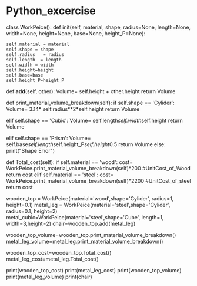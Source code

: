 # Python_excercise
class WorkPeice(): def init(self, material, shape, radius=None, length=None, width=None, height=None, base=None, height_P=None):

    self.material = material
    self.shape = shape
    self.radius   = radius
    self.length  = length
    self.width = width
    self.height=height
    self.base=base
    self.height_P=height_P
    

def __add__(self, other):
  Volume= self.height + other.height
  return Volume
   

def print_material_volume_breakdown(self):
  if self.shape == 'Cylider':
    Volume= 3.14* self.radius**2*self.height
    return  Volume 
     
  elif self.shape == 'Cubic':
    Volume= self.length*self.width*self.height
    return  Volume
    
  elif self.shape == 'Prism':
    Volume= self.base*self.length*self.height_P*self.height*0.5
    return  Volume
  else:
    print("Shape Error")

def Total_cost(self):
  if self.material == 'wood':
    cost= WorkPeice.print_material_volume_breakdown(self)*200 #UnitCost_of_Wood
    return  cost
  elif self.material == 'steel':
    cost= WorkPeice.print_material_volume_breakdown(self)*2200 #UnitCost_of_steel
    return  cost
    
wooden_top = WorkPeice(material='wood',shape='Cylider', radius=1, height=0.1) 
metal_leg = WorkPeice(material='steel',shape='Cylider', radius=0.1, height=2) 
metal_cubic=WorkPeice(material='steel',shape='Cube', length=1, width=3,height=2) 
chair=wooden_top.add(metal_leg)

wooden_top_volume=wooden_top.print_material_volume_breakdown() 
metal_leg_volume=metal_leg.print_material_volume_breakdown()

wooden_top_cost=wooden_top.Total_cost() 
metal_leg_cost=metal_leg.Total_cost()

print(wooden_top_cost) 
print(metal_leg_cost) 
print(wooden_top_volume) 
print(metal_leg_volume) print(chair)
